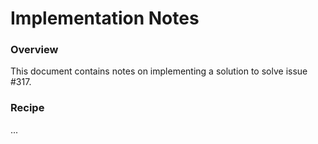 # Implementation Notes

### Overview

This document contains notes on implementing a solution to solve issue #317.

### Recipe

...

